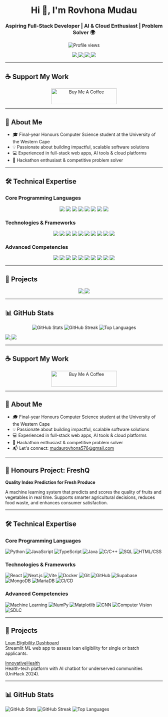 

<h1 align="center">Hi 👋, I'm Rovhona Mudau</h1>
<h3 align="center">Aspiring Full-Stack Developer | AI & Cloud Enthusiast | Problem Solver 🌍</h3>

<p align="center">
  <img src="https://komarev.com/ghpvc/?username=rovhona&label=Profile%20views&color=0e75b6&style=flat" alt="Profile views" />
</p>

<p align="center">
  <a href="https://linkedin.com/in/rovhona-mudau" target="_blank">
    <img src="https://img.shields.io/badge/LinkedIn-Rovhona%20Mudau-blue?logo=linkedin&style=for-the-badge" />
  </a>
  <a href="https://github.com/rovhona" target="_blank">
    <img src="https://img.shields.io/badge/GitHub-rovhona-black?logo=github&style=for-the-badge" />
  </a>
  <a href="mailto:mudaurovhona576@gmail.com" target="_blank">
    <img src="https://img.shields.io/badge/Email-Contact-red?logo=gmail&style=for-the-badge" />
  </a>
  <a href="https://personal-website-rovhona-mudaus-projects.vercel.app/" target="_blank">
    <img src="https://img.shields.io/badge/Portfolio-Website-orange?style=for-the-badge&logo=vercel" />
  </a>
</p>

---

## ☕ Support My Work

<p align="center">
  <a href="https://buymeacoffee.com/rovhona" target="_blank">
    <img src="https://cdn.buymeacoffee.com/buttons/v2/default-yellow.png" height="50" width="210" alt="Buy Me A Coffee" />
  </a>
</p>


---

## 🌟 About Me

- 🎓 Final-year Honours Computer Science student at the University of the Western Cape  
- 💡 Passionate about building impactful, scalable software solutions  
- 💻 Experienced in full-stack web apps, AI tools & cloud platforms  
- 🧠 Hackathon enthusiast & competitive problem solver  

---



## 🛠️ Technical Expertise

### Core Programming Languages
<p align="center">
  <img src="https://img.shields.io/badge/Python-3776AB?logo=python&logoColor=white&style=for-the-badge" />
  <img src="https://img.shields.io/badge/JavaScript-F7DF1E?logo=javascript&logoColor=black&style=for-the-badge" />
  <img src="https://img.shields.io/badge/TypeScript-3178C6?logo=typescript&logoColor=white&style=for-the-badge" />
  <img src="https://img.shields.io/badge/Java-007396?logo=java&logoColor=white&style=for-the-badge" />
  <img src="https://img.shields.io/badge/C/C++-00599C?logo=c%2B%2B&logoColor=white&style=for-the-badge" />
  <img src="https://img.shields.io/badge/SQL-4479A1?logo=mysql&logoColor=white&style=for-the-badge" />
  <img src="https://img.shields.io/badge/HTML5-E34F26?logo=html5&logoColor=white&style=for-the-badge" />
  <img src="https://img.shields.io/badge/CSS3-1572B6?logo=css3&logoColor=white&style=for-the-badge" />
</p>

### Technologies & Frameworks
<p align="center">
  <img src="https://img.shields.io/badge/React-61DAFB?logo=react&logoColor=black&style=for-the-badge" />
  <img src="https://img.shields.io/badge/Next.js-000000?logo=next.js&logoColor=white&style=for-the-badge" />
  <img src="https://img.shields.io/badge/Vite-646CFF?logo=vite&logoColor=white&style=for-the-badge" />
  <img src="https://img.shields.io/badge/Docker-2496ED?logo=docker&logoColor=white&style=for-the-badge" />
  <img src="https://img.shields.io/badge/Supabase-3ECF8E?logo=supabase&logoColor=white&style=for-the-badge" />
  <img src="https://img.shields.io/badge/MongoDB-47A248?logo=mongodb&logoColor=white&style=for-the-badge" />
  <img src="https://img.shields.io/badge/MariaDB-003545?logo=mariadb&logoColor=white&style=for-the-badge" />
  <img src="https://img.shields.io/badge/Git-F05032?logo=git&logoColor=white&style=for-the-badge" />
  <img src="https://img.shields.io/badge/GitHub-181717?logo=github&logoColor=white&style=for-the-badge" />
  <img src="https://img.shields.io/badge/CI/CD-Workflow-blue?logo=githubactions&style=for-the-badge" />
</p>

### Advanced Competencies
<p align="center">
  <img src="https://img.shields.io/badge/Machine_Learning-FFA500?logo=tensorflow&style=for-the-badge" />
  <img src="https://img.shields.io/badge/NumPy-013243?logo=numpy&logoColor=white&style=for-the-badge" />
  <img src="https://img.shields.io/badge/Matplotlib-11557C?logo=matplotlib&logoColor=white&style=for-the-badge" />
  <img src="https://img.shields.io/badge/CNN-FF6F61?logo=tensorflow&style=for-the-badge" />
  <img src="https://img.shields.io/badge/Computer_Vision-0F0F0F?style=for-the-badge" />
  <img src="https://img.shields.io/badge/SDLC-0A0A0A?style=for-the-badge" />
  <img src="https://img.shields.io/badge/Image_Classification-8A2BE2?style=for-the-badge" />
  <img src="https://img.shields.io/badge/Process_Automation-FF4500?style=for-the-badge" />
  <img src="https://img.shields.io/badge/Matlab-0076A8?logo=matlab&logoColor=white&style=for-the-badge" />
  <img src="https://img.shields.io/badge/R_Programming-276DC3?logo=r&logoColor=white&style=for-the-badge" />
</p>

---

## 📌 Projects

<p align="center">
  <a href="https://github.com/Rovhona/Loan-Eligibility-System" target="_blank">
    <img src="https://img.shields.io/badge/Loan_Eligibility_Dashboard-Project-blue?logo=github&style=for-the-badge" />
  </a>
  <a href="https://github.com/Rovhona" target="_blank">
    <img src="https://img.shields.io/badge/InnovativeHealth-Project-green?logo=github&style=for-the-badge" />
  </a>
</p>

---

## 📊 GitHub Stats

<p align="center">
  <img src="https://github-readme-stats.vercel.app/api?username=rovhona&show_icons=true&theme=dark" alt="GitHub Stats" />
  <img src="https://github-readme-streak-stats.herokuapp.com/?user=rovhona&theme=dark" alt="GitHub Streak" />
  <img src="https://github-readme-stats.vercel.app/api/top-langs?username=rovhona&show_icons=true&layout=compact&theme=dark" alt="Top Languages" />
</p>

  <a href="mailto:mudaurovhona576@gmail.com" target="_blank">
    <img src="https://img.shields.io/badge/Email-Contact-red?logo=gmail&style=for-the-badge" />
  </a>
  <a href="https://personal-website-rovhona-mudaus-projects.vercel.app/" target="_blank">
    <img src="https://img.shields.io/badge/Portfolio-Website-orange?style=for-the-badge&logo=vercel" />
  </a>
</p>

---

## ☕ Support My Work

<p align="center">
  <a href="https://www.buymeacoffee.com/rovhona">
    <img src="https://cdn.buymeacoffee.com/buttons/v2/default-yellow.png" height="50" width="210" alt="Buy Me A Coffee" />
  </a>
</p>

---

## 🌟 About Me

- 🎓 Final-year Honours Computer Science student at the University of the Western Cape  
- 💡 Passionate about building impactful, scalable software solutions  
- 💻 Experienced in full-stack web apps, AI tools & cloud platforms  
- 🧠 Hackathon enthusiast & competitive problem solver  
- 📬 Let's connect: [mudaurovhona576@gmail.com](mailto:mudaurovhona576@gmail.com)

---

## 🧠 Honours Project: FreshQ

**Quality Index Prediction for Fresh Produce**  

A machine learning system that predicts and scores the quality of fruits and vegetables in real time. Supports smarter agricultural decisions, reduces food waste, and enhances consumer satisfaction.

---

## 🛠️ Technical Expertise

### Core Programming Languages
![Python](https://img.shields.io/badge/Python-3776AB?logo=python&logoColor=white&style=for-the-badge)
![JavaScript](https://img.shields.io/badge/JavaScript-F7DF1E?logo=javascript&logoColor=black&style=for-the-badge)
![TypeScript](https://img.shields.io/badge/TypeScript-3178C6?logo=typescript&logoColor=white&style=for-the-badge)
![Java](https://img.shields.io/badge/Java-007396?logo=java&logoColor=white&style=for-the-badge)
![C/C++](https://img.shields.io/badge/C++-00599C?logo=c%2B%2B&logoColor=white&style=for-the-badge)
![SQL](https://img.shields.io/badge/SQL-4479A1?logo=mysql&logoColor=white&style=for-the-badge)
![HTML/CSS](https://img.shields.io/badge/HTML5-E34F26?logo=html5&logoColor=white&style=for-the-badge)

### Technologies & Frameworks
![React](https://img.shields.io/badge/React-61DAFB?logo=react&logoColor=black&style=for-the-badge)
![Next.js](https://img.shields.io/badge/Next.js-000000?logo=next.js&logoColor=white&style=for-the-badge)
![Vite](https://img.shields.io/badge/Vite-646CFF?logo=vite&logoColor=white&style=for-the-badge)
![Docker](https://img.shields.io/badge/Docker-2496ED?logo=docker&logoColor=white&style=for-the-badge)
![Git](https://img.shields.io/badge/Git-F05032?logo=git&logoColor=white&style=for-the-badge)
![GitHub](https://img.shields.io/badge/GitHub-181717?logo=github&logoColor=white&style=for-the-badge)
![Supabase](https://img.shields.io/badge/Supabase-3ECF8E?logo=supabase&logoColor=white&style=for-the-badge)
![MongoDB](https://img.shields.io/badge/MongoDB-47A248?logo=mongodb&logoColor=white&style=for-the-badge)
![MariaDB](https://img.shields.io/badge/MariaDB-003545?logo=mariadb&logoColor=white&style=for-the-badge)
![CI/CD](https://img.shields.io/badge/CI%2FCD-Workflow-blue?logo=githubactions&style=for-the-badge)

### Advanced Competencies
![Machine Learning](https://img.shields.io/badge/Machine_Learning-FFA500?logo=tensorflow&style=for-the-badge)
![NumPy](https://img.shields.io/badge/NumPy-013243?logo=numpy&logoColor=white&style=for-the-badge)
![Matplotlib](https://img.shields.io/badge/Matplotlib-11557C?logo=matplotlib&logoColor=white&style=for-the-badge)
![CNN](https://img.shields.io/badge/CNN-FF6F61?logo=tensorflow&style=for-the-badge)
![Computer Vision](https://img.shields.io/badge/Computer_Vision-0F0F0F?style=for-the-badge)
![SDLC](https://img.shields.io/badge/SDLC-0A0A0A?style=for-the-badge)

---

## 📌 Projects

[Loan Eligibility Dashboard](https://github.com/Rovhona/Loan-Eligibility-System)  
Streamlit ML web app to assess loan eligibility for single or batch applicants.

[InnovativeHealth](https://github.com/Rovhona)  
Health-tech platform with AI chatbot for underserved communities (UniHack 2024).

---

## 📊 GitHub Stats

![GitHub Stats](https://github-readme-stats.vercel.app/api?username=rovhona&show_icons=true&theme=dark)
![GitHub Streak](https://github-readme-streak-stats.herokuapp.com/?user=rovhona&theme=dark)
![Top Languages](https://github-readme-stats.vercel.app/api/top-langs?username=rovhona&show_icons=true&layout=compact&theme=dark)
